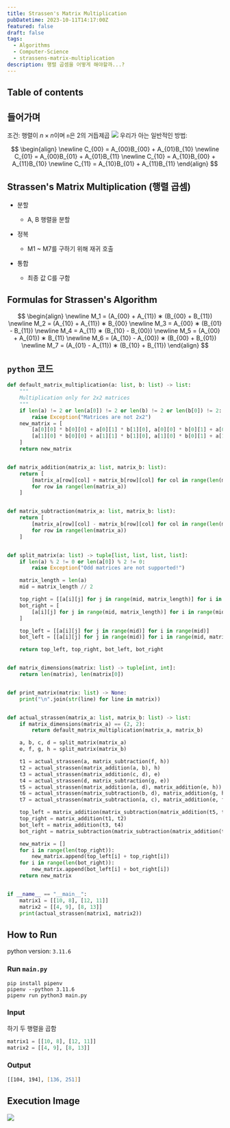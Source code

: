 ```yaml
---
title: Strassen's Matrix Multiplication
pubDatetime: 2023-10-11T14:17:00Z
featured: false
draft: false
tags:
  - Algorithms
  - Computer-Science
  - strassens-matrix-multiplication
description: 행렬 곱셈을 어떻게 해야할까...?
---
```


## Table of contents

## 들어가며

조건: 행렬이 $n \times n$이며 `n`은 2의 거듭제곱
![](https://res.cloudinary.com/gyunseo-blog/image/upload/v1698669625/strassens-matrix-multiplication-1697001558964.jpeg)
우리가 아는 일반적인 방법:

$$
\begin{align}
\newline C_{00} = A_{00}B_{00} + A_{01}B_{10}
\newline C_{01} = A_{00}B_{01} + A_{01}B_{11}
\newline C_{10} = A_{10}B_{00} + A_{11}B_{10}
\newline C_{11} = A_{10}B_{01} + A_{11}B_{11}
\end{align}
$$

## Strassen's Matrix Multiplication (행렬 곱셈)

- 분할

  - A, B 행렬을 분할

- 정복

  - M1 ~ M7를 구하기 위해 재귀 호출

- 통합
  - 최종 값 C를 구함

## Formulas for Strassen's Algorithm

$$
\begin{align}
\newline M_1 = (A_{00} + A_{11}) ∗ (B_{00} + B_{11})
\newline M_2 = (A_{10} + A_{11}) ∗ B_{00}
\newline M_3 = A_{00} ∗ (B_{01} - B_{11})
\newline M_4 = A_{11} ∗ (B_{10} - B_{00})
\newline M_5 = (A_{00} + A_{01}) ∗ B_{11}
\newline M_6 = (A_{10} - A_{00}) ∗ (B_{00} + B_{01})
\newline M_7 = (A_{01} - A_{11}) ∗ (B_{10} + B_{11})
\end{align}
$$

## `python` 코드

```python
def default_matrix_multiplication(a: list, b: list) -> list:
    """
    Multiplication only for 2x2 matrices
    """
    if len(a) != 2 or len(a[0]) != 2 or len(b) != 2 or len(b[0]) != 2:
        raise Exception("Matrices are not 2x2")
    new_matrix = [
        [a[0][0] * b[0][0] + a[0][1] * b[1][0], a[0][0] * b[0][1] + a[0][1] * b[1][1]],
        [a[1][0] * b[0][0] + a[1][1] * b[1][0], a[1][0] * b[0][1] + a[1][1] * b[1][1]],
    ]
    return new_matrix


def matrix_addition(matrix_a: list, matrix_b: list):
    return [
        [matrix_a[row][col] + matrix_b[row][col] for col in range(len(matrix_a[row]))]
        for row in range(len(matrix_a))
    ]


def matrix_subtraction(matrix_a: list, matrix_b: list):
    return [
        [matrix_a[row][col] - matrix_b[row][col] for col in range(len(matrix_a[row]))]
        for row in range(len(matrix_a))
    ]


def split_matrix(a: list) -> tuple[list, list, list, list]:
    if len(a) % 2 != 0 or len(a[0]) % 2 != 0:
        raise Exception("Odd matrices are not supported!")

    matrix_length = len(a)
    mid = matrix_length // 2

    top_right = [[a[i][j] for j in range(mid, matrix_length)] for i in range(mid)]
    bot_right = [
        [a[i][j] for j in range(mid, matrix_length)] for i in range(mid, matrix_length)
    ]

    top_left = [[a[i][j] for j in range(mid)] for i in range(mid)]
    bot_left = [[a[i][j] for j in range(mid)] for i in range(mid, matrix_length)]

    return top_left, top_right, bot_left, bot_right


def matrix_dimensions(matrix: list) -> tuple[int, int]:
    return len(matrix), len(matrix[0])


def print_matrix(matrix: list) -> None:
    print("\n".join(str(line) for line in matrix))


def actual_strassen(matrix_a: list, matrix_b: list) -> list:
    if matrix_dimensions(matrix_a) == (2, 2):
        return default_matrix_multiplication(matrix_a, matrix_b)

    a, b, c, d = split_matrix(matrix_a)
    e, f, g, h = split_matrix(matrix_b)

    t1 = actual_strassen(a, matrix_subtraction(f, h))
    t2 = actual_strassen(matrix_addition(a, b), h)
    t3 = actual_strassen(matrix_addition(c, d), e)
    t4 = actual_strassen(d, matrix_subtraction(g, e))
    t5 = actual_strassen(matrix_addition(a, d), matrix_addition(e, h))
    t6 = actual_strassen(matrix_subtraction(b, d), matrix_addition(g, h))
    t7 = actual_strassen(matrix_subtraction(a, c), matrix_addition(e, f))

    top_left = matrix_addition(matrix_subtraction(matrix_addition(t5, t4), t2), t6)
    top_right = matrix_addition(t1, t2)
    bot_left = matrix_addition(t3, t4)
    bot_right = matrix_subtraction(matrix_subtraction(matrix_addition(t1, t5), t3), t7)

    new_matrix = []
    for i in range(len(top_right)):
        new_matrix.append(top_left[i] + top_right[i])
    for i in range(len(bot_right)):
        new_matrix.append(bot_left[i] + bot_right[i])
    return new_matrix


if __name__ == "__main__":
    matrix1 = [[10, 8], [12, 11]]
    matrix2 = [[4, 9], [8, 13]]
    print(actual_strassen(matrix1, matrix2))

```

## How to Run

python version: `3.11.6`

### Run `main.py`

```
pip install pipenv
pipenv --python 3.11.6
pipenv run python3 main.py
```

### Input

하기 두 행렬을 곱함

```python
matrix1 = [[10, 8], [12, 11]]
matrix2 = [[4, 9], [8, 13]]
```

### Output

```zsh
[[104, 194], [136, 251]]
```

## Execution Image

![](https://res.cloudinary.com/gyunseo-blog/image/upload/f_auto/v1701879880/image_ff35xy.png)
